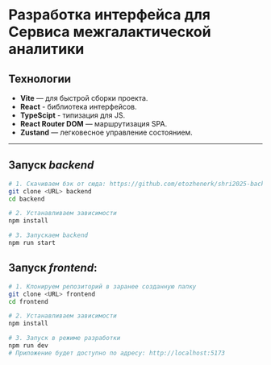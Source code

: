 # Разработка интерфейса для Сервиса межгалактической аналитики

## Технологии

- **Vite** — для быстрой сборки проекта.
- **React** - библиотека интерфейсов.
- **TypeScipt** - типизация для JS.
- **React Router DOM** — маршрутизация SPA.
- **Zustand** — легковесное управление состоянием.

---

## Запуск _backend_
```bash
# 1. Скачиваем бэк от сюда: https://github.com/etozhenerk/shri2025-back
git clone <URL> backend
cd backend

# 2. Устанавливаем зависимости
npm install

# 3. Запускаем backend
npm run start
```

## Запуск _frontend_:

```bash
# 1. Клонируем репозиторий в заранее созданную папку
git clone <URL> frontend
cd frontend

# 2. Устанавливаем зависимости
npm install

# 3. Запуск в режиме разработки
npm run dev
# Приложение будет доступно по адресу: http://localhost:5173
```
